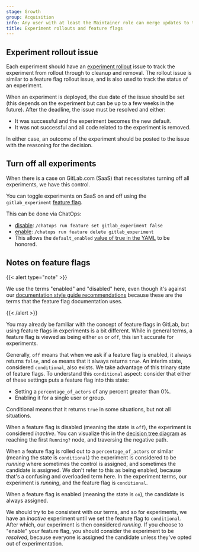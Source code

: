 ```yaml
---
stage: Growth
group: Acquisition
info: Any user with at least the Maintainer role can merge updates to this content. For details, see https://docs.gitlab.com/ee/development/development_processes.html#development-guidelines-review.
title: Experiment rollouts and feature flags
---
```


## Experiment rollout issue

Each experiment should have an [experiment rollout](https://gitlab.com/groups/gitlab-org/-/boards/1352542) issue to track the experiment from rollout through to cleanup and removal.
The rollout issue is similar to a feature flag rollout issue, and is also used to track the status of an experiment.

When an experiment is deployed, the due date of the issue should be set (this depends on the experiment but can be up to a few weeks in the future).
After the deadline, the issue must be resolved and either:

- It was successful and the experiment becomes the new default.
- It was not successful and all code related to the experiment is removed.

In either case, an outcome of the experiment should be posted to the issue with the reasoning for the decision.

## Turn off all experiments

When there is a case on GitLab.com (SaaS) that necessitates turning off all experiments, we have this control.

You can toggle experiments on SaaS on and off using the `gitlab_experiment` [feature flag](../feature_flags/_index.md).

This can be done via ChatOps:

- [disable](../feature_flags/controls.md#disabling-feature-flags): `/chatops run feature set gitlab_experiment false`
- [enable](../feature_flags/controls.md#process): `/chatops run feature delete gitlab_experiment`
- This allows the `default_enabled` [value of true in the YAML](https://gitlab.com/gitlab-org/gitlab/-/blob/016430f6751b0c34abb24f74608c80a1a8268f20/config/feature_flags/ops/gitlab_experiment.yml#L8) to be honored.

## Notes on feature flags

{{< alert type="note" >}}

We use the terms "enabled" and "disabled" here, even though it's against our
[documentation style guide recommendations](../documentation/styleguide/word_list.md#enable)
because these are the terms that the feature flag documentation uses.

{{< /alert >}}

You may already be familiar with the concept of feature flags in GitLab, but using
feature flags in experiments is a bit different. While in general terms, a feature flag
is viewed as being either `on` or `off`, this isn't accurate for experiments.

Generally, `off` means that when we ask if a feature flag is enabled, it always
returns `false`, and `on` means that it always returns `true`. An interim state,
considered `conditional`, also exists. We take advantage of this trinary state of
feature flags. To understand this `conditional` aspect: consider that either of these
settings puts a feature flag into this state:

- Setting a `percentage_of_actors` of any percent greater than 0%.
- Enabling it for a single user or group.

Conditional means that it returns `true` in some situations, but not all situations.

When a feature flag is disabled (meaning the state is `off`), the experiment is
considered _inactive_. You can visualize this in the [decision tree diagram](https://gitlab.com/gitlab-org/ruby/gems/gitlab-experiment#how-it-works)
as reaching the first `Running?` node, and traversing the negative path.

When a feature flag is rolled out to a `percentage_of_actors` or similar (meaning the
state is `conditional`) the experiment is considered to be _running_
where sometimes the control is assigned, and sometimes the candidate is assigned.
We don't refer to this as being enabled, because that's a confusing and overloaded
term here. In the experiment terms, our experiment is _running_, and the feature flag is
`conditional`.

When a feature flag is enabled (meaning the state is `on`), the candidate is always
assigned.

We should try to be consistent with our terms, and so for experiments, we have an
_inactive_ experiment until we set the feature flag to `conditional`. After which,
our experiment is then considered _running_. If you choose to "enable" your feature flag,
you should consider the experiment to be _resolved_, because everyone is assigned
the candidate unless they've opted out of experimentation.

